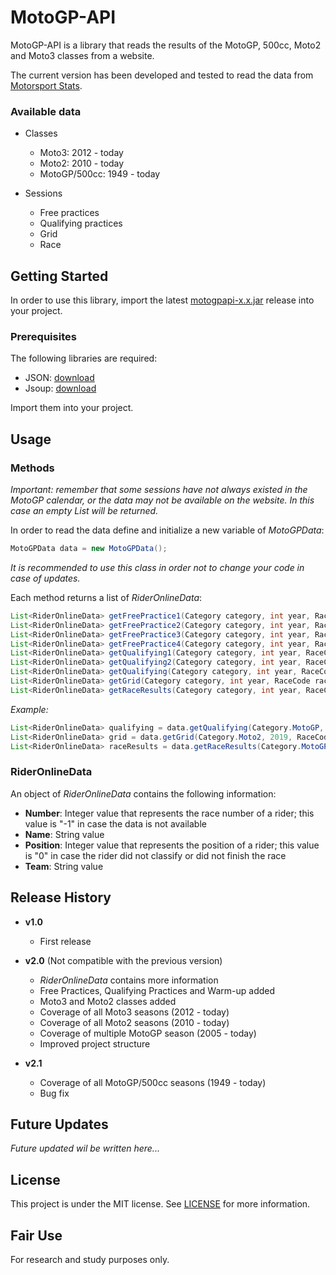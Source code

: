# MotoGP-API

MotoGP-API is a library that reads the results of the MotoGP, 500cc, Moto2 and Moto3 classes from a website. 

The current version has been developed and tested to read the data from [Motorsport Stats](https://results.motorsportstats.com/series/motogp/).

### Available data

* Classes
    * Moto3: 2012 - today
    * Moto2: 2010 - today
    * MotoGP/500cc: 1949 - today


* Sessions
    * Free practices
    * Qualifying practices
    * Grid
    * Race

## Getting Started

In order to use this library, import the latest [motogpapi-x.x.jar](https://github.com/ParsaD23/MotoGP-API/releases) release into your project.

### Prerequisites

The following libraries are required:

* JSON: [download](https://repo1.maven.org/maven2/org/json/json/20190722/json-20190722.jar)
* Jsoup: [download](https://jsoup.org/packages/jsoup-1.13.1.jar)

Import them into your project.

## Usage

### Methods

*Important: remember that some sessions have not always existed in the MotoGP calendar, or the data may not be available on the website. 
In this case an empty List will be returned.*

In order to read the data define and initialize a new variable of *MotoGPData*:

```java
MotoGPData data = new MotoGPData();
```

*It is recommended to use this class in order not to change your code in case of updates.*

Each method returns a list of *RiderOnlineData*:

```java
List<RiderOnlineData> getFreePractice1(Category category, int year, RaceCode code);
List<RiderOnlineData> getFreePractice2(Category category, int year, RaceCode code);
List<RiderOnlineData> getFreePractice3(Category category, int year, RaceCode code);
List<RiderOnlineData> getFreePractice4(Category category, int year, RaceCode code);
List<RiderOnlineData> getQualifying1(Category category, int year, RaceCode code);
List<RiderOnlineData> getQualifying2(Category category, int year, RaceCode code);
List<RiderOnlineData> getQualifying(Category category, int year, RaceCode code);
List<RiderOnlineData> getGrid(Category category, int year, RaceCode raceCode);
List<RiderOnlineData> getRaceResults(Category category, int year, RaceCode raceCode);
```

*Example:*

```java
List<RiderOnlineData> qualifying = data.getQualifying(Category.MotoGP, 2000, RaceCode.ESP);
List<RiderOnlineData> grid = data.getGrid(Category.Moto2, 2019, RaceCode.QAT);
List<RiderOnlineData> raceResults = data.getRaceResults(Category.MotoGP, 2015, RaceCode.ITA);
```

### RiderOnlineData

An object of *RiderOnlineData* contains the following information:

* **Number**: Integer value that represents the race number of a rider; this value is "-1" in case the data is not available
* **Name**: String value
* **Position**: Integer value that represents the position of a rider; this value is "0" in case the rider did not classify or did not finish the race
* **Team**: String value

## Release History

* **v1.0**
    * First release


* **v2.0** (Not compatible with the previous version)
    * *RiderOnlineData* contains more information
    * Free Practices, Qualifying Practices and Warm-up added
    * Moto3 and Moto2 classes added
    * Coverage of all Moto3 seasons (2012 - today)
    * Coverage of all Moto2 seasons (2010 - today)
    * Coverage of multiple MotoGP season (2005 - today)
    * Improved project structure


* **v2.1**
    * Coverage of all MotoGP/500cc seasons (1949 - today)
    * Bug fix

## Future Updates

*Future updated wil be written here...*

## License

This project is under the MIT license. See [LICENSE](https://github.com/ParsaD23/MotoGP-API/blob/master/LICENSE) for more information.

## Fair Use

For research and study purposes only.
